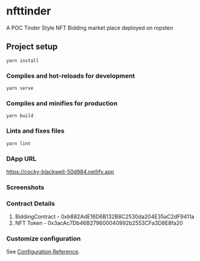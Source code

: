 # nfttinder
A POC Tinder Style NFT Bidding market place deployed on ropsten
## Project setup
```
yarn install
```

### Compiles and hot-reloads for development
```
yarn serve
```

### Compiles and minifies for production
```
yarn build
```

### Lints and fixes files
```
yarn lint
```

### DApp URL
 https://cocky-blackwell-50d984.netlify.app
### Screenshots

### Contract Details

1. BiddingContract - 0xb882AdE16D6B132B8C2530da204E35aC2dF9411a
2. NFT Token - 0x3acAc7Db46B279600040992b2553CFa3D8E8fa20
### Customize configuration
See [Configuration Reference](https://cli.vuejs.org/config/).
